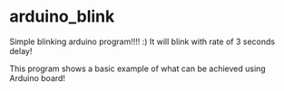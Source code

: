 # arduino_blink
Simple blinking arduino program!!!! :)
It will blink with rate of 3 seconds delay!

This program shows a basic example of what can be achieved using Arduino board!
